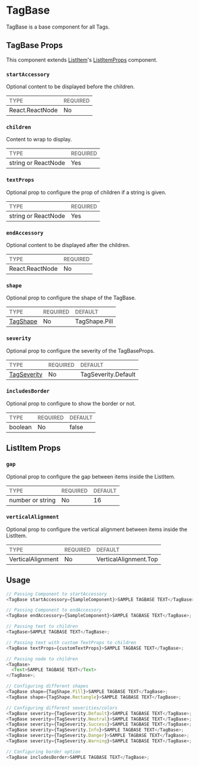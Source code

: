 # TagBase

TagBase is a base component for all Tags.

## TagBase Props

This component extends [ListItem](../../components/List/ListItem/)'s [ListItemProps](../../components/List/ListItem/ListItem.types.ts) component.

### `startAccessory`

Optional content to be displayed before the children.

| <span style="color:gray;font-size:14px">TYPE</span> | <span style="color:gray;font-size:14px">REQUIRED</span> |
| :-------------------------------------------------- | :------------------------------------------------------ |
| React.ReactNode                                           | No                                                     |

### `children`

Content to wrap to display.

| <span style="color:gray;font-size:14px">TYPE</span> | <span style="color:gray;font-size:14px">REQUIRED</span> |
| :-------------------------------------------------- | :------------------------------------------------------ |
| string or ReactNode                                   | Yes                                                     |

### `textProps`

Optional prop to configure the prop of children if a string is given.

| <span style="color:gray;font-size:14px">TYPE</span> | <span style="color:gray;font-size:14px">REQUIRED</span> |
| :-------------------------------------------------- | :------------------------------------------------------ |
| string or ReactNode                                   | Yes                                                     |

### `endAccessory`

Optional content to be displayed after the children.

| <span style="color:gray;font-size:14px">TYPE</span> | <span style="color:gray;font-size:14px">REQUIRED</span> |
| :-------------------------------------------------- | :------------------------------------------------------ |
| React.ReactNode                                           | No                                                     |

### `shape`

Optional prop to configure the shape of the TagBase.

| <span style="color:gray;font-size:14px">TYPE</span> | <span style="color:gray;font-size:14px">REQUIRED</span> | <span style="color:gray;font-size:14px">DEFAULT</span> |
| :-------------------------------------------------- | :------------------------------------------------------ | :----------------------------------------------------- |
| [TagShape](./TagBase.types.ts)    | No                                                     | TagShape.Pill                                |

### `severity`

Optional prop to configure the severity of the TagBaseProps.

| <span style="color:gray;font-size:14px">TYPE</span> | <span style="color:gray;font-size:14px">REQUIRED</span> | <span style="color:gray;font-size:14px">DEFAULT</span> |
| :-------------------------------------------------- | :------------------------------------------------------ | :----------------------------------------------------- |
| [TagSeverity](./TagBase.types.ts)    | No                                                     | TagSeverity.Default                                |

### `includesBorder`

Optional prop to configure to show the border or not.

| <span style="color:gray;font-size:14px">TYPE</span> | <span style="color:gray;font-size:14px">REQUIRED</span> | <span style="color:gray;font-size:14px">DEFAULT</span> |
| :-------------------------------------------------- | :------------------------------------------------------ | :----------------------------------------------------- |
| boolean                                              | No                                                     | false                                                  |

## ListItem Props

### `gap`

Optional prop to configure the gap between items inside the ListItem.

| <span style="color:gray;font-size:14px">TYPE</span> | <span style="color:gray;font-size:14px">REQUIRED</span> | <span style="color:gray;font-size:14px">DEFAULT</span> |
| :-------------------------------------------------- | :------------------------------------------------------ | :----------------------------------------------------- |
| number or string                                            | No                                                     |                   16                                         |

### `verticalAlignment`

Optional prop to configure the vertical alignment between items inside the ListItem.

| <span style="color:gray;font-size:14px">TYPE</span> | <span style="color:gray;font-size:14px">REQUIRED</span> | <span style="color:gray;font-size:14px">DEFAULT</span> |
| :-------------------------------------------------- | :------------------------------------------------------ | :----------------------------------------------------- |
| VerticalAlignment                                            | No                                                     |                   VerticalAlignment.Top                                         |

## Usage

```javascript
// Passing Component to startAccessory
<TagBase startAccessory={SampleComponent}>SAMPLE TAGBASE TEXT</TagBase>;

// Passing Component to endAccessory
<TagBase endAccessory={SampleComponent}>SAMPLE TAGBASE TEXT</TagBase>;

// Passing text to children
<TagBase>SAMPLE TAGBASE TEXT</TagBase>;

// Passing text with custom TextProps to children
<TagBase textProps={customTextProps}>SAMPLE TAGBASE TEXT</TagBase>;

// Passing node to children
<TagBase>
  <Text>SAMPLE TAGBASE TEXT</Text>
</TagBase>;

// Configuring different shapes
<TagBase shape={TagShape.Pill}>SAMPLE TAGBASE TEXT</TagBase>;
<TagBase shape={TagShape.Rectangle}>SAMPLE TAGBASE TEXT</TagBase>;

// Configuring different severities/colors
<TagBase severity={TagSeverity.Default}>SAMPLE TAGBASE TEXT</TagBase>;
<TagBase severity={TagSeverity.Neutral}>SAMPLE TAGBASE TEXT</TagBase>;
<TagBase severity={TagSeverity.Success}>SAMPLE TAGBASE TEXT</TagBase>;
<TagBase severity={TagSeverity.Info}>SAMPLE TAGBASE TEXT</TagBase>;
<TagBase severity={TagSeverity.Danger}>SAMPLE TAGBASE TEXT</TagBase>;
<TagBase severity={TagSeverity.Warning}>SAMPLE TAGBASE TEXT</TagBase>;

// Configuring border option
<TagBase includesBorder>SAMPLE TAGBASE TEXT</TagBase>;
```
